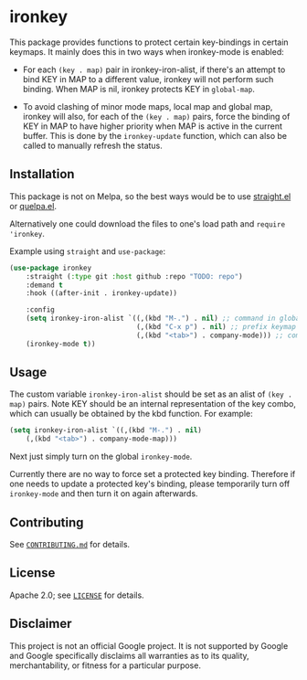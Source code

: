 # ironkey

This package provides functions to protect certain key-bindings in certain
keymaps. It mainly does this in two ways when ironkey-mode is enabled:

* For each `(key . map)` pair in ironkey-iron-alist, if there's an attempt to
  bind KEY in MAP to a different value, ironkey will not perform such binding.
  When MAP is nil, ironkey protects KEY in `global-map`.

* To avoid clashing of minor mode maps, local map and global map, ironkey
  will also, for each of the `(key . map)` pairs, force the binding of KEY in MAP
  to have higher priority when MAP is active in the current buffer.  This is
  done by the `ironkey-update` function, which can also be called to manually
  refresh the status.

## Installation

This package is not on Melpa, so the best ways would be to use
[straight.el](https://github.com/raxod502/straight.el) or
[quelpa.el](https://github.com/quelpa/quelpa).

Alternatively one could download the files to one's load path and `require 'ironkey`.

Example using `straight` and `use-package`:

```lisp
(use-package ironkey
    :straight (:type git :host github :repo "TODO: repo")
    :demand t
    :hook ((after-init . ironkey-update))

    :config
    (setq ironkey-iron-alist `((,(kbd "M-.") . nil) ;; command in global-map
                               (,(kbd "C-x p") . nil) ;; prefix keymap in global-map
                               (,(kbd "<tab>") . company-mode))) ;; command in minor mode map
    (ironkey-mode t))
```

## Usage

The custom variable `ironkey-iron-alist` should be set as an alist of `(key . map)`
pairs. Note KEY should be an internal representation of the key
combo, which can usually be obtained by the kbd function. For example:

```lisp
(setq ironkey-iron-alist `((,(kbd "M-.") . nil)
    (,(kbd "<tab>") . company-mode-map)))
```

Next just simply turn on the global `ironkey-mode`.

Currently there are no way to force set a protected key binding. Therefore if
one needs to update a protected key's binding, please temporarily turn off
`ironkey-mode` and then turn it on again afterwards.

## Contributing

See [`CONTRIBUTING.md`](CONTRIBUTING.md) for details.

## License

Apache 2.0; see [`LICENSE`](LICENSE) for details.

## Disclaimer

This project is not an official Google project. It is not supported by
Google and Google specifically disclaims all warranties as to its quality,
merchantability, or fitness for a particular purpose.
